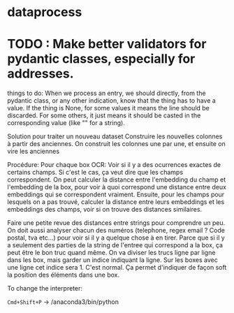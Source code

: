 # dataprocess

# TODO : Make better validators for pydantic classes, especially for addresses. 


things to do: 
When we process an entry, we should directly, from the pydantic class, or any other indication, know that the thing has to have a value. If the thing is None, for some values it means the line should be discarded. For some others, it just means it should be casted in the corresponding value (like "" for a string). 

Solution pour traiter un nouveau dataset 
Construire les nouvelles colonnes à partir des anciennes. 
On construit les colonnes une par une, et ensuite on vire les anciennes




Procédure: 
Pour chaque box OCR: 
    Voir si il y a des ocurrences exactes de certains champs. 
    Si c'est le cas, ça veut dire que les champs correspondent. On peut calculer la distance entre l'embedding du champ et l'embedding de la box, pour voir à quoi correspond une distance entre deux embeddings qui se correspondent vraiment. 
    Ensuite, pour les champs pour lesquels on a pas trouvé, calculer la distance entre leurs embeddings et les embeddings des champs, voir si on trouve des distances similaires. 
    
    
Faire une petite revue des distances entre strings pour comprendre un peu. 
On doit aussi analyser chacun des numéros (telephone, regex email ? Code postal, tva etc...) pour voir si il y a quelque chose à en tirer. 
Parce que si il y a seulement des parties de la string de l'entree qui correspond a la box, ça peut être le bon truc quand même. 
On va diviser les trucs ligne par ligne dans les box, mais garder un indice indiquant la ligne. Sur les boxes avec une ligne cet indice sera 1. C'est normal. Ça permet d'indiquer de façon soft la position des éléments dans une box. 


To change the interpreter: 

`Cmd+Shift+P` -> /anaconda3/bin/python